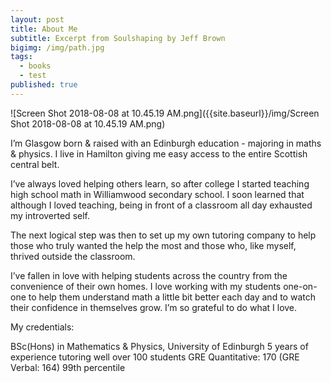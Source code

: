 ```yaml
---
layout: post
title: About Me
subtitle: Excerpt from Soulshaping by Jeff Brown
bigimg: /img/path.jpg
tags:
  - books
  - test
published: true
---
```

![Screen Shot 2018-08-08 at 10.45.19 AM.png]({{site.baseurl}}/img/Screen Shot 2018-08-08 at 10.45.19 AM.png)

I’m Glasgow born & raised with an Edinburgh education - majoring in maths & physics. I live in Hamilton giving me easy access to the entire Scottish central belt.

I’ve always loved helping others learn, so after college I started teaching high school math in Williamwood secondary school. I soon learned that although I loved teaching, being in front of a classroom all day exhausted my introverted self. 

The next logical step was then to set up my own tutoring company to help those who truly wanted the help the most and those who, like myself, thrived outside the classroom.

I’ve fallen in love with helping students across the country from the convenience of their own homes. I love working with my students one-on-one to help them understand math a little bit better each day and to watch their confidence in themselves grow. I’m so grateful to do what I love.


My credentials:

BSc(Hons) in Mathematics & Physics, University of Edinburgh
5 years of experience tutoring well over 100 students
GRE Quantitative: 170 (GRE Verbal: 164) 99th percentile